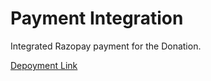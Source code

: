 
# Payment Integration


Integrated Razopay payment for the Donation.

[Depoyment Link](https://arun6552.github.io/Payment_Integration_Spark_Foundation/) 

